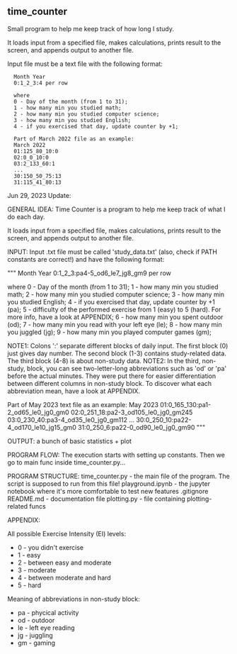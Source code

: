 ## time_counter

Small program to help me keep track of how long I study. 

It loads input from a specified file, makes calculations, prints result to the screen, and appends output to another file.

Input file must be a text file with the following format:

```
  Month Year
  0:1_2_3:4 per row

  where
  0 - Day of the month (from 1 to 31);
  1 - how many min you studied math;
  2 - how many min you studied computer science;
  3 - how many min you studied English;
  4 - if you exercised that day, update counter by +1;

  Part of March 2022 file as an example:
  March 2022
  01:125_80_10:0
  02:0_0_10:0
  03:2_133_60:1
  ...
  30:150_50_75:13
  31:115_41_80:13
```


Jun 29, 2023 Update:


GENERAL IDEA:
Time Counter is a program to help me keep track of what I do each day. 

It loads input from a specified file, makes calculations, prints result to the screen, and appends output to another file.


INPUT:
Input .txt file must be called 'study_data.txt' (also, check if PATH constants are correct!) and have the following format:

"""
  Month Year
  0:1_2_3:pa4-5_od6_le7_jg8_gm9 per row

  where
  0 - Day of the month (from 1 to 31);
  1 - how many min you studied math;
  2 - how many min you studied computer science;
  3 - how many min you studied English;
  4 - if you exercised that day, update counter by +1 (pa);
  5 - difficulty of the performed exercise from 1 (easy) to 5 (hard). For more info, have a look at APPENDIX;
  6 - how many min you spent outdoor (od);
  7 - how many min you read with your left eye (le);
  8 - how many min you juggled (jg);
  9 - how many min you played computer games (gm);

  NOTE1: Colons ':' separate different blocks of daily input. The first block (0) just gives day number. The second block (1-3) contains study-related data. The third block (4-8) is about non-study data.
  NOTE2: In the third, non-study, block, you can see two-letter-long abbreviations such as 'od' or 'pa' before the actual minutes. They were put there for easier differentiation between different columns in non-study block. To discover what each abbreviation mean, have a look at APPENDIX.

  Part of May 2023 text file as an example:
  May 2023
  01:0_165_130:pa1-2_od65_le0_jg0_gm0
  02:0_251_18:pa2-3_od105_le0_jg0_gm245
  03:0_230_40:pa3-4_od35_le0_jg0_gm112
  ...
  30:0_250_10:pa22-4_od170_le10_jg15_gm0
  31:0_250_6:pa22-0_od90_le0_jg0_gm90
"""


OUTPUT:
a bunch of basic statistics + plot


PROGRAM FLOW:
The execution starts with setting up constants. Then we go to main func inside time_counter.py... 


PROGRAM STRUCTURE:
time_counter.py - the main file of the program. The script is supposed to run from this file!
playground.ipynb - the jupyter notebook where it's more comfortable to test new features
.gitignore
README.md - documentation file
plotting.py - file containing plotting-related funcs


APPENDIX:

All possible Exercise Intensity (EI) levels:
- 0 - you didn't exercise
- 1 - easy
- 2 - between easy and moderate
- 3 - moderate
- 4 - between moderate and hard
- 5 - hard

Meaning of abbreviations in non-study block:
- pa - phycical activity
- od - outdoor
- le - left eye reading
- jg - juggling
- gm - gaming
